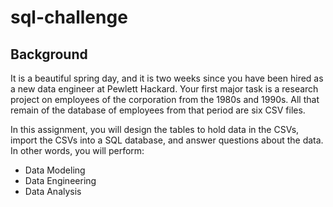 # sql-challenge

## Background 
It is a beautiful spring day, and it is two weeks since you have been hired as a new data engineer at Pewlett Hackard. Your first major task is a research project on employees of the corporation from the 1980s and 1990s. All that remain of the database of employees from that period are six CSV files. 

In this assignment, you will design the tables to hold data in the CSVs, import the CSVs into a SQL database, and answer questions about the data. 
In other words, you will perform:   
* Data Modeling   
* Data Engineering   
* Data Analysis
